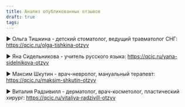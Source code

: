 ```yaml
---
title: Анализ опубликованных отзывов
draft: true
tags:
---
```

▶️ Ольга Тишкина - детский стоматолог, ведущий травматолог СНГ: https://qcic.ru/olga-tishkina-otzyv

▶️ Яна Сидельникова - учитель русского языка: https://qcic.ru/yana-sidelnikova-otzyv

▶️ Максим Шкутин - врач-невролог, мануальный терапевт: https://qcic.ru/maksim-shkutin-otzyv

▶️ Виталия Радзивилл - дерматолог, врач-косметолог, пластический хирург: https://qcic.ru/vitaliya-radzivill-otzyv